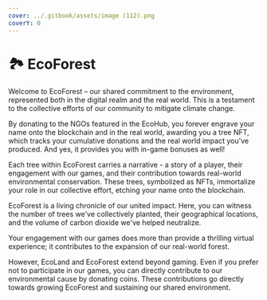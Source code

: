 ```yaml
---
cover: ../.gitbook/assets/image (112).png
coverY: 0
---
```


# 🏞️ EcoForest

Welcome to EcoForest – our shared commitment to the environment, represented both in the digital realm and the real world. This is a testament to the collective efforts of our community to mitigate climate change.

By donating to the NGOs featured in the EcoHub, you forever engrave your name onto the blockchain and in the real world, awarding you a tree NFT, which tracks your cumulative donations and the real world impact you've produced. And yes, it provides you with in-game bonuses as well!

Each tree within EcoForest carries a narrative - a story of a player, their engagement with our games, and their contribution towards real-world environmental conservation. These trees, symbolized as NFTs, immortalize your role in our collective effort, etching your name onto the blockchain.

EcoForest is a living chronicle of our united impact. Here, you can witness the number of trees we've collectively planted, their geographical locations, and the volume of carbon dioxide we've helped neutralize.

Your engagement with our games does more than provide a thrilling virtual experience; it contributes to the expansion of our real-world forest.

However, EcoLand and EcoForest extend beyond gaming. Even if you prefer not to participate in our games, you can directly contribute to our environmental cause by donating coins. These contributions go directly towards growing EcoForest and sustaining our shared environment.
